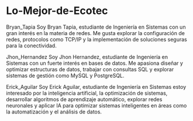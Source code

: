 # Lo-Mejor-de-Ecotec 

Bryan_Tapia
Soy Bryan Tapia, estudiante de Ingeniería en Sistemas con un gran interés en la materia de redes. Me gusta explorar la configuración de redes, protocolos como TCP/IP y la implementación de soluciones seguras para la conectividad.

Jhon_Hernandez
Soy Jhon Hernandez, estudiante de Ingeniería en Sistemas con un fuerte interés en bases de datos. Me apasiona diseñar y optimizar estructuras de datos, trabajar con consultas SQL y explorar sistemas de gestión como MySQL y PostgreSQL.

Erick_Aguilar
Soy Erick Aguilar, estudiante de Ingeniería en Sistemas estoy interesado por la inteligencia artificial, la optimización de sistemas, desarrollar algoritmos de aprendizaje automático, explorar redes neuronales y aplicar IA para optimizar sistemas inteligentes en áreas como la automatización y el análisis de datos.
